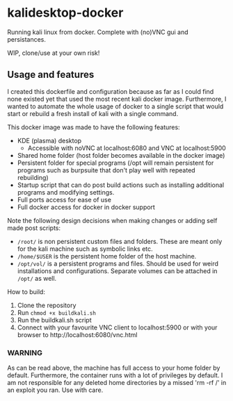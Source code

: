 # kalidesktop-docker
Running kali linux from docker. Complete with (no)VNC gui and persistances.

WIP, clone/use at your own risk!

## Usage and features

I created this dockerfile and configuration because as far as I could find none existed yet that used the most recent kali docker image.
Furthermore, I wanted to automate the whole usage of docker to a single script that would start or rebuild a fresh install of kali with a single command.

This docker image was made to have the following features:
* KDE (plasma) desktop
	- Accessible with noVNC at localhost:6080 and VNC at localhost:5900
* Shared home folder (host folder becomes available in the docker image)
* Persistent folder for special programs (/opt will remain persistent for programs such as burpsuite that don't play well with repeated rebuilding)
* Startup script that can do post build actions such as installing additional programs and modifying settings.
* Full ports access for ease of use
* Full docker access for docker in docker support

Note the following design decisions when making changes or adding self made post scripts:

* `/root/` is non persistent custom files and folders. These are meant only for the kali machine such as symbolic links etc.
* `/home/$USER` is the persistent home folder of the host machine.
* `/opt/vol/` is a persistent programs and files. Should be used for weird installations and configurations. Separate volumes can be attached in `/opt/` as well.

How to build:

1. Clone the repository
1. Run `chmod +x buildkali.sh`
1. Run the buildkali.sh script
1. Connect with your favourite VNC client to localhost:5900 or with your browser to http://localhost:6080/vnc.html

### WARNING

As can be read above, the machine has full access to your home folder by default. Furthermore, the container runs with a lot of privileges by default.
I am not responsible for any deleted home directories by a missed 'rm -rf /' in  an exploit you ran. Use with care.
